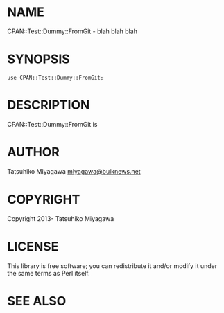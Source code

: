# NAME

CPAN::Test::Dummy::FromGit - blah blah blah

# SYNOPSIS

    use CPAN::Test::Dummy::FromGit;

# DESCRIPTION

CPAN::Test::Dummy::FromGit is

# AUTHOR

Tatsuhiko Miyagawa <miyagawa@bulknews.net>

# COPYRIGHT

Copyright 2013- Tatsuhiko Miyagawa

# LICENSE

This library is free software; you can redistribute it and/or modify
it under the same terms as Perl itself.

# SEE ALSO
